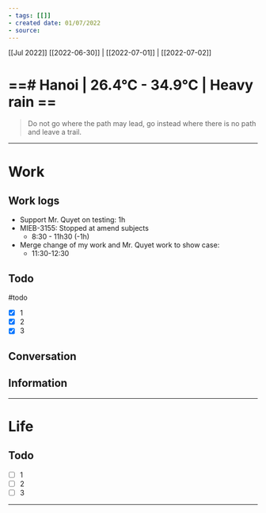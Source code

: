 ```yaml
---
- tags: [[]]
- created date: 01/07/2022
- source: 
---
```

[[Jul 2022]]
[[2022-06-30]]   |   [[2022-07-01]] | [[2022-07-02]] 


# ==# Hanoi | 26.4°C - 34.9°C | Heavy rain ==

> Do not go where the path may lead, go instead where there is no path and leave a trail.

---

# Work
## Work logs
- Support Mr. Quyet on testing: 1h
- MIEB-3155: Stopped at  amend subjects
	- 8:30 - 11h30 (-1h)
- Merge change of my work and Mr. Quyet work to show case:
	- 11:30-12:30
## Todo
#todo
- [x] 1
- [x] 2
- [x] 3
## Conversation
## Information

---

# Life
## Todo
- [ ] 1
- [ ] 2
- [ ] 3

---